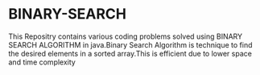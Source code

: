 # BINARY-SEARCH
This Repositry contains various coding problems solved using BINARY SEARCH ALGORITHM in java.Binary Search Algorithm is technique to find the desired elements in a sorted array.This is efficient due to lower space and time complexity
